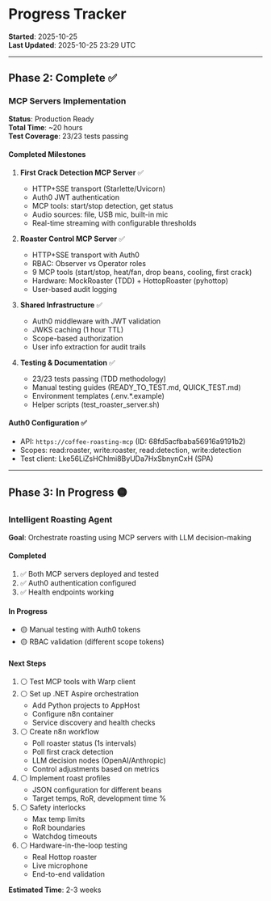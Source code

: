# Progress Tracker

**Started**: 2025-10-25  
**Last Updated**: 2025-10-25 23:29 UTC

---

## Phase 2: Complete ✅

### MCP Servers Implementation

**Status**: Production Ready  
**Total Time**: ~20 hours  
**Test Coverage**: 23/23 tests passing

#### Completed Milestones

1. **First Crack Detection MCP Server** ✅
   - HTTP+SSE transport (Starlette/Uvicorn)
   - Auth0 JWT authentication
   - MCP tools: start/stop detection, get status
   - Audio sources: file, USB mic, built-in mic
   - Real-time streaming with configurable thresholds

2. **Roaster Control MCP Server** ✅
   - HTTP+SSE transport with Auth0
   - RBAC: Observer vs Operator roles
   - 9 MCP tools (start/stop, heat/fan, drop beans, cooling, first crack)
   - Hardware: MockRoaster (TDD) + HottopRoaster (pyhottop)
   - User-based audit logging

3. **Shared Infrastructure** ✅
   - Auth0 middleware with JWT validation
   - JWKS caching (1 hour TTL)
   - Scope-based authorization
   - User info extraction for audit trails

4. **Testing & Documentation** ✅
   - 23/23 tests passing (TDD methodology)
   - Manual testing guides (READY_TO_TEST.md, QUICK_TEST.md)
   - Environment templates (.env.*.example)
   - Helper scripts (test_roaster_server.sh)

#### Auth0 Configuration ✅
- API: `https://coffee-roasting-mcp` (ID: 68fd5acfbaba56916a9191b2)
- Scopes: read:roaster, write:roaster, read:detection, write:detection
- Test client: Lke56LiZsHChlmi8ByUDa7HxSbnynCxH (SPA)

---

## Phase 3: In Progress 🟡

### Intelligent Roasting Agent

**Goal**: Orchestrate roasting using MCP servers with LLM decision-making

#### Completed
1. ✅ Both MCP servers deployed and tested
2. ✅ Auth0 authentication configured
3. ✅ Health endpoints working

#### In Progress
- 🟡 Manual testing with Auth0 tokens
- 🟡 RBAC validation (different scope tokens)

#### Next Steps
1. ⚪ Test MCP tools with Warp client
2. ⚪ Set up .NET Aspire orchestration
   - Add Python projects to AppHost
   - Configure n8n container
   - Service discovery and health checks
3. ⚪ Create n8n workflow
   - Poll roaster status (1s intervals)
   - Poll first crack detection
   - LLM decision nodes (OpenAI/Anthropic)
   - Control adjustments based on metrics
4. ⚪ Implement roast profiles
   - JSON configuration for different beans
   - Target temps, RoR, development time %
5. ⚪ Safety interlocks
   - Max temp limits
   - RoR boundaries
   - Watchdog timeouts
6. ⚪ Hardware-in-the-loop testing
   - Real Hottop roaster
   - Live microphone
   - End-to-end validation

**Estimated Time**: 2-3 weeks
